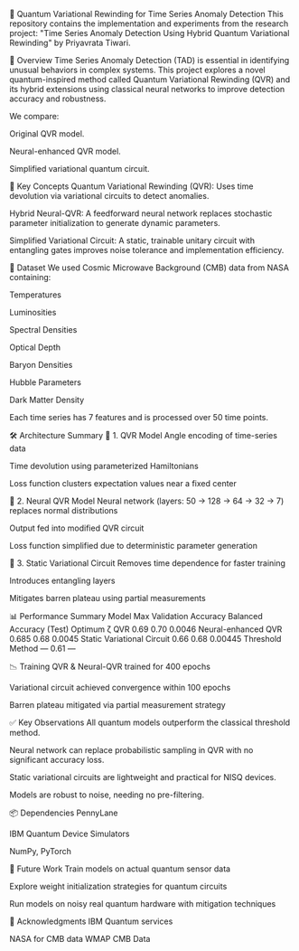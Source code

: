 🧠 Quantum Variational Rewinding for Time Series Anomaly Detection
This repository contains the implementation and experiments from the research project:
"Time Series Anomaly Detection Using Hybrid Quantum Variational Rewinding"
by Priyavrata Tiwari.

🚀 Overview
Time Series Anomaly Detection (TAD) is essential in identifying unusual behaviors in complex systems. This project explores a novel quantum-inspired method called Quantum Variational Rewinding (QVR) and its hybrid extensions using classical neural networks to improve detection accuracy and robustness.

We compare:

Original QVR model.

Neural-enhanced QVR model.

Simplified variational quantum circuit.

🧠 Key Concepts
Quantum Variational Rewinding (QVR): Uses time devolution via variational circuits to detect anomalies.

Hybrid Neural-QVR: A feedforward neural network replaces stochastic parameter initialization to generate dynamic parameters.

Simplified Variational Circuit: A static, trainable unitary circuit with entangling gates improves noise tolerance and implementation efficiency.

🧪 Dataset
We used Cosmic Microwave Background (CMB) data from NASA containing:

Temperatures

Luminosities

Spectral Densities

Optical Depth

Baryon Densities

Hubble Parameters

Dark Matter Density

Each time series has 7 features and is processed over 50 time points.

🛠️ Architecture Summary
📌 1. QVR Model
Angle encoding of time-series data

Time devolution using parameterized Hamiltonians

Loss function clusters expectation values near a fixed center

📌 2. Neural QVR Model
Neural network (layers: 50 → 128 → 64 → 32 → 7) replaces normal distributions

Output fed into modified QVR circuit

Loss function simplified due to deterministic parameter generation

📌 3. Static Variational Circuit
Removes time dependence for faster training

Introduces entangling layers

Mitigates barren plateau using partial measurements

📊 Performance Summary
Model	Max Validation Accuracy	Balanced Accuracy (Test)	Optimum ζ
QVR	0.69	0.70	0.0046
Neural-enhanced QVR	0.685	0.68	0.0045
Static Variational Circuit	0.66	0.68	0.00445
Threshold Method	—	0.61	—

📉 Training
QVR & Neural-QVR trained for 400 epochs

Variational circuit achieved convergence within 100 epochs

Barren plateau mitigated via partial measurement strategy

✅ Key Observations
All quantum models outperform the classical threshold method.

Neural network can replace probabilistic sampling in QVR with no significant accuracy loss.

Static variational circuits are lightweight and practical for NISQ devices.

Models are robust to noise, needing no pre-filtering.

📦 Dependencies
PennyLane

IBM Quantum Device Simulators

NumPy, PyTorch

🔮 Future Work
Train models on actual quantum sensor data

Explore weight initialization strategies for quantum circuits

Run models on noisy real quantum hardware with mitigation techniques

🙏 Acknowledgments
IBM Quantum services

NASA for CMB data
WMAP CMB Data
